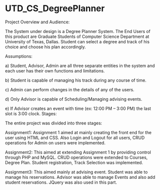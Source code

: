 # UTD_CS_DegreePlanner

Project Overview and Audience:

The System under design is a Degree Planner System. The End Users of this product are Graduate Students of Computer Science Department at University of Texas, Dallas. Student can select a degree and track of his choice and choose his plan accordingly.

Assumptions: 

a)	Student, Advisor, Admin are all three separate entities in the system and each user has their own functions and limitations.

b)	Student is capable of managing his track during any course of time.

c)	Admin can perform changes in the details of any of the users.

d)	Only Advisor is capable of Scheduling/Managing advising events.

e)	If Advisor creates an event with time (ex: 12:00 PM – 3:00 PM) the last slot is 3:00 clock. 
    Stages: 

The entire project was divided into three stages: 

Assignment1: Assignment 1 aimed at mainly creating the front end for the user using HTML and CSS. Also Login and Logout for all users, CRUD operations for Admin on users were implemented.

Assignment2: This aimed at extending Assignment 1 by providing control through PHP and MySQL. CRUD operations were extended to Courses, Degree Plan. Student registration, Track Selection was implemented.

Assignment3: This aimed mainly at advising event. Student was able to manage his reservations. Advisor was able to manage Events and also add student reservations. JQuery was also used in this part.


